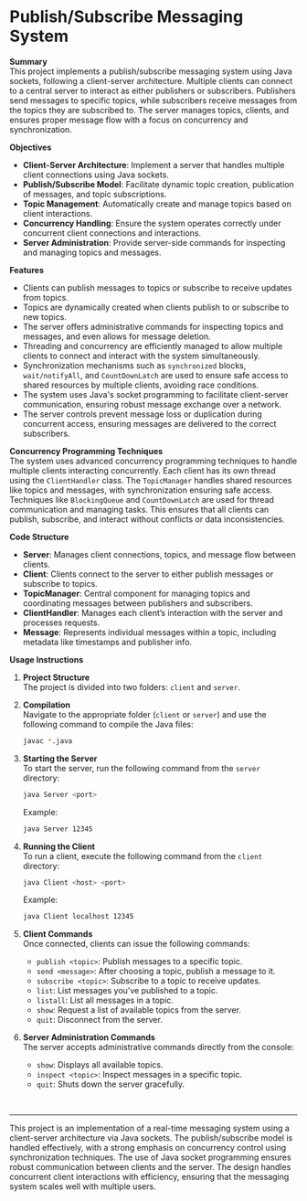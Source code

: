 # Publish/Subscribe Messaging System

**Summary**  
This project implements a publish/subscribe messaging system using Java sockets, following a client-server architecture. Multiple clients can connect to a central server to interact as either publishers or subscribers. Publishers send messages to specific topics, while subscribers receive messages from the topics they are subscribed to. The server manages topics, clients, and ensures proper message flow with a focus on concurrency and synchronization.

**Objectives**  
- **Client-Server Architecture**: Implement a server that handles multiple client connections using Java sockets.
- **Publish/Subscribe Model**: Facilitate dynamic topic creation, publication of messages, and topic subscriptions.
- **Topic Management**: Automatically create and manage topics based on client interactions.
- **Concurrency Handling**: Ensure the system operates correctly under concurrent client connections and interactions.
- **Server Administration**: Provide server-side commands for inspecting and managing topics and messages.

**Features**  
- Clients can publish messages to topics or subscribe to receive updates from topics.
- Topics are dynamically created when clients publish to or subscribe to new topics.
- The server offers administrative commands for inspecting topics and messages, and even allows for message deletion.
- Threading and concurrency are efficiently managed to allow multiple clients to connect and interact with the system simultaneously.
- Synchronization mechanisms such as `synchronized` blocks, `wait/notifyAll`, and `CountDownLatch` are used to ensure safe access to shared resources by multiple clients, avoiding race conditions.
- The system uses Java's socket programming to facilitate client-server communication, ensuring robust message exchange over a network.
- The server controls prevent message loss or duplication during concurrent access, ensuring messages are delivered to the correct subscribers.

**Concurrency Programming Techniques**  
The system uses advanced concurrency programming techniques to handle multiple clients interacting concurrently. Each client has its own thread using the `ClientHandler` class. The `TopicManager` handles shared resources like topics and messages, with synchronization ensuring safe access. Techniques like `BlockingQueue` and `CountDownLatch` are used for thread communication and managing tasks. This ensures that all clients can publish, subscribe, and interact without conflicts or data inconsistencies.

**Code Structure**  
- **Server**: Manages client connections, topics, and message flow between clients.
- **Client**: Clients connect to the server to either publish messages or subscribe to topics.
- **TopicManager**: Central component for managing topics and coordinating messages between publishers and subscribers.
- **ClientHandler**: Manages each client’s interaction with the server and processes requests.
- **Message**: Represents individual messages within a topic, including metadata like timestamps and publisher info.

**Usage Instructions**

1. **Project Structure**  
   The project is divided into two folders: `client` and `server`.

2. **Compilation**  
   Navigate to the appropriate folder (`client` or `server`) and use the following command to compile the Java files:
   ```bash
   javac *.java
   ```

3. **Starting the Server**  
   To start the server, run the following command from the `server` directory:
   ```bash
   java Server <port>
   ```
   Example:
   ```bash
   java Server 12345
   ```

4. **Running the Client**  
   To run a client, execute the following command from the `client` directory:
   ```bash
   java Client <host> <port>
   ```
   Example:
   ```bash
   java Client localhost 12345
   ```

5. **Client Commands**  
   Once connected, clients can issue the following commands:
   - `publish <topic>`: Publish messages to a specific topic.
   - `send <message>`: After choosing a topic, publish a message to it.
   - `subscribe <topic>`: Subscribe to a topic to receive updates.
   - `list`: List messages you’ve published to a topic.
   - `listall`: List all messages in a topic.
   - `show`: Request a list of available topics from the server.
   - `quit`: Disconnect from the server.

6. **Server Administration Commands**  
   The server accepts administrative commands directly from the console:
   - `show`: Displays all available topics.
   - `inspect <topic>`: Inspect messages in a specific topic.
   - `quit`: Shuts down the server gracefully.



<br>

** **  
This project is an implementation of a real-time messaging system using a client-server architecture via Java sockets. The publish/subscribe model is handled effectively, with a strong emphasis on concurrency control using synchronization techniques. The use of Java socket programming ensures robust communication between clients and the server. The design handles concurrent client interactions with efficiency, ensuring that the messaging system scales well with multiple users.